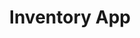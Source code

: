 ---
title: Inventory App
summary: An application to view and register stored items.
technologies:
  - Nuxt.js 3
  - MongoDB
  - TypeScript
  - GoLang
url: https://github.com/DrakoPOD/storage-app-nuxt
---
